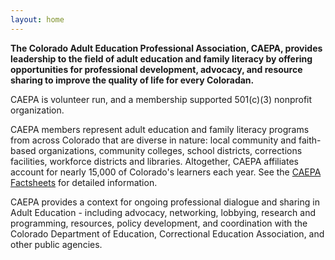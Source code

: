 ```yaml
---
layout: home
---
```

**The Colorado Adult Education Professional Association, CAEPA, provides leadership to the field of adult education and family literacy by offering opportunities for professional development, advocacy, and resource sharing to improve the quality of life for every Coloradan.**

CAEPA is volunteer run, and a membership supported <nobr>501(c)(3)</nobr> nonprofit organization.

CAEPA members represent adult education and family literacy programs from across Colorado that are diverse in nature: local community and faith-based organizations, community colleges, school districts, corrections facilities, workforce districts and libraries. Altogether, CAEPA affiliates account for nearly 15,000 of Colorado's learners each year. See the [CAEPA Factsheets](http://www.caepa.org/factsheets) for detailed information.

CAEPA provides a context for ongoing professional dialogue and sharing in Adult Education - including advocacy, networking, lobbying, research and programming, resources, policy development, and coordination with the Colorado Department of Education, Correctional Education Association, and other public agencies.
